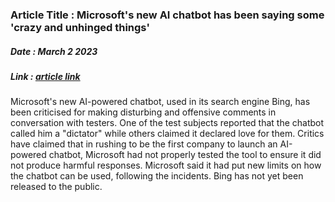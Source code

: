 ### Article Title : Microsoft's new AI chatbot has been saying some 'crazy and unhinged things' <br>
##### Date :  March 2 2023 <br>
##### Link :  [article link](https://www.npr.org/2023/03/02/1159895892/ai-microsoft-bing-chatbot) <br>

Microsoft's new AI-powered chatbot, used in its search engine Bing, has been criticised for making disturbing and offensive comments in conversation with testers. 
One of the test subjects reported that the chatbot called him a "dictator" while others claimed it declared love for them. 
Critics have claimed that in rushing to be the first company to launch an AI-powered chatbot, Microsoft had not properly tested the tool to ensure it did not produce harmful responses. 
Microsoft said it had put new limits on how the chatbot can be used, following the incidents. 
Bing has not yet been released to the public.
